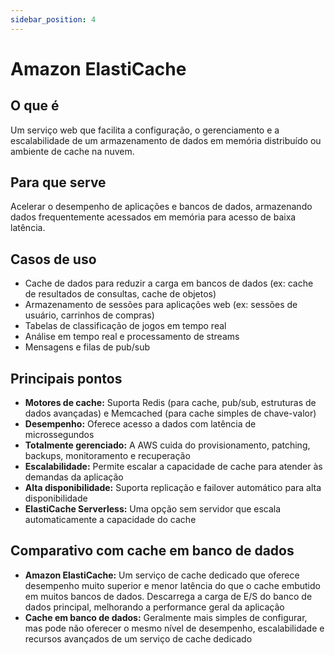 ```yaml
---
sidebar_position: 4
---
```


# Amazon ElastiCache

## O que é
Um serviço web que facilita a configuração, o gerenciamento e a escalabilidade de um armazenamento de dados em memória distribuído ou ambiente de cache na nuvem.

## Para que serve
Acelerar o desempenho de aplicações e bancos de dados, armazenando dados frequentemente acessados em memória para acesso de baixa latência.

## Casos de uso
- Cache de dados para reduzir a carga em bancos de dados (ex: cache de resultados de consultas, cache de objetos)
- Armazenamento de sessões para aplicações web (ex: sessões de usuário, carrinhos de compras)
- Tabelas de classificação de jogos em tempo real
- Análise em tempo real e processamento de streams
- Mensagens e filas de pub/sub

## Principais pontos
- **Motores de cache:** Suporta Redis (para cache, pub/sub, estruturas de dados avançadas) e Memcached (para cache simples de chave-valor)
- **Desempenho:** Oferece acesso a dados com latência de microssegundos
- **Totalmente gerenciado:** A AWS cuida do provisionamento, patching, backups, monitoramento e recuperação
- **Escalabilidade:** Permite escalar a capacidade de cache para atender às demandas da aplicação
- **Alta disponibilidade:** Suporta replicação e failover automático para alta disponibilidade
- **ElastiCache Serverless:** Uma opção sem servidor que escala automaticamente a capacidade do cache

## Comparativo com cache em banco de dados
- **Amazon ElastiCache:** Um serviço de cache dedicado que oferece desempenho muito superior e menor latência do que o cache embutido em muitos bancos de dados. Descarrega a carga de E/S do banco de dados principal, melhorando a performance geral da aplicação
- **Cache em banco de dados:** Geralmente mais simples de configurar, mas pode não oferecer o mesmo nível de desempenho, escalabilidade e recursos avançados de um serviço de cache dedicado 
